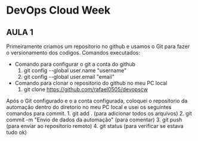 # **DevOps Cloud Week**

## **AULA 1**
Primeiramente criamos um repositorio no github e usamos o Git para fazer o versionamento dos codigos.
Comandos executados:
- Comando para configurar o git a conta do github
    1. git config --global user.name "username" 
    2. git config --global user.email "email"
- Comando para clonar o repositorio do github no meu PC local
    1. git clone https://github.com/rafael0505/devopscw

Após o Git configurado e o a conta configurada, coloquei o repositorio da automação dentro do diretorio no meu PC local e usei os seguintes comandos para commit.
    1. git add . (para adicionar todos os arquivos)
    2. git commit -m "Envio de dados da automação" (para comentar)
    3. git push (para enviar ao repositorio remoto)
    4. git status (para verificar se estava tudo ok)
 

    
